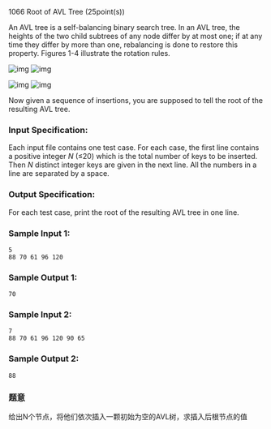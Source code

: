 1066 Root of AVL Tree (25point(s))

An AVL tree is a self-balancing binary search tree. In an AVL tree, the heights of the two child subtrees of any node differ by at most one; if at any time they differ by more than one, rebalancing is done to restore this property. Figures 1-4 illustrate the rotation rules.



![img](https://images.ptausercontent.com/31) ![img](https://images.ptausercontent.com/32)



![img](https://images.ptausercontent.com/33) ![img](https://images.ptausercontent.com/34)

Now given a sequence of insertions, you are supposed to tell the root of the resulting AVL tree.



### Input Specification:

Each input file contains one test case. For each case, the first line contains a positive integer *N* (≤20) which is the total number of keys to be inserted. Then *N* distinct integer keys are given in the next line. All the numbers in a line are separated by a space.

### Output Specification:

For each test case, print the root of the resulting AVL tree in one line.

### Sample Input 1:

```in
5
88 70 61 96 120  
```

### Sample Output 1:

```out
70
```

### Sample Input 2:

```
7
88 70 61 96 120 90 65  
```

### Sample Output 2:

```
88
```

### 题意

给出N个节点，将他们依次插入一颗初始为空的AVL树，求插入后根节点的值